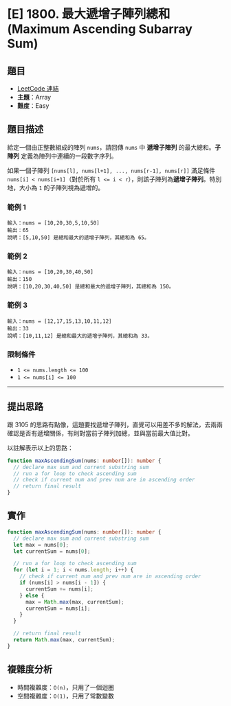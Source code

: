 # [E] 1800. 最大遞增子陣列總和 (Maximum Ascending Subarray Sum)

## 題目

- [LeetCode 連結](https://leetcode.com/problems/maximum-ascending-subarray-sum)
- **主題**：Array
- **難度**：Easy

## 題目描述

給定一個由正整數組成的陣列 `nums`，請回傳 `nums` 中 **遞增子陣列** 的最大總和。**子陣列** 定義為陣列中連續的一段數字序列。

如果一個子陣列 `[nums[l], nums[l+1], ..., nums[r-1], nums[r]]` 滿足條件 `nums[i] < nums[i+1]`（對於所有 `l <= i < r`），則該子陣列為**遞增子陣列**。特別地，大小為 `1` 的子陣列視為遞增的。

### 範例 1

```plain
輸入：nums = [10,20,30,5,10,50]
輸出：65
說明：[5,10,50] 是總和最大的遞增子陣列，其總和為 65。
```

### 範例 2

```plain
輸入：nums = [10,20,30,40,50]
輸出：150
說明：[10,20,30,40,50] 是總和最大的遞增子陣列，其總和為 150。
```

### 範例 3

```plain
輸入：nums = [12,17,15,13,10,11,12]
輸出：33
說明：[10,11,12] 是總和最大的遞增子陣列，其總和為 33。
```

### 限制條件

- `1 <= nums.length <= 100`
- `1 <= nums[i] <= 100`

---

## 提出思路

跟 3105 的思路有點像，這題要找遞增子陣列，直覺可以用差不多的解法，去兩兩確認是否有遞增關係，有則對當前子陣列加總，並與當前最大值比對。

以註解表示以上的思路：

```ts
function maxAscendingSum(nums: number[]): number {
  // declare max sum and current substring sum
  // run a for loop to check ascending sum
  // check if current num and prev num are in ascending order
  // return final result
}
```

## 實作

```ts
function maxAscendingSum(nums: number[]): number {
  // declare max sum and current substring sum
  let max = nums[0];
  let currentSum = nums[0];

  // run a for loop to check ascending sum
  for (let i = 1; i < nums.length; i++) {
    // check if current num and prev num are in ascending order
    if (nums[i] > nums[i - 1]) {
      currentSum += nums[i];
    } else {
      max = Math.max(max, currentSum);
      currentSum = nums[i];
    }
  }

  // return final result
  return Math.max(max, currentSum);
}
```

## 複雜度分析

- 時間複雜度：`O(n)`，只用了一個迴圈
- 空間複雜度：`O(1)`，只用了常數變數
